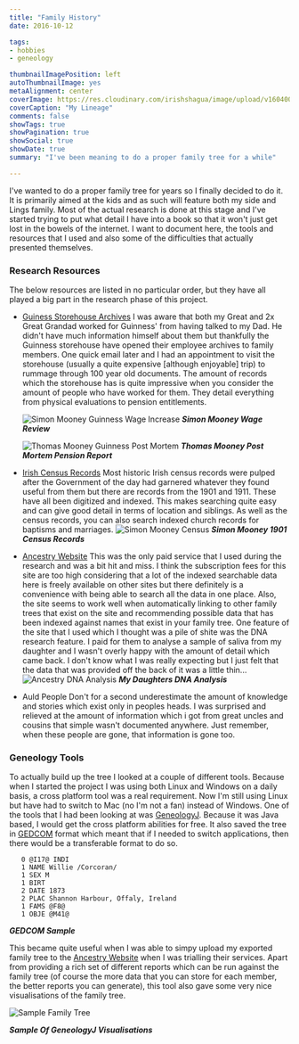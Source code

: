 ```yaml
---
title: "Family History"
date: 2016-10-12

tags:
- hobbies
- geneology

thumbnailImagePosition: left
autoThumbnailImage: yes
metaAlignment: center
coverImage: https://res.cloudinary.com/irishshagua/image/upload/v1604005462/blog/family-history/familyHistoryCensus_cjudvr.png
coverCaption: "My Lineage"
comments: false
showTags: true
showPagination: true
showSocial: true
showDate: true
summary: "I've been meaning to do a proper family tree for a while"

---
```


I've wanted to do a proper family tree for years so I finally decided to do it. It is primarily aimed at the kids and as such will feature both my side and Lings family. Most of the actual research is done at this stage and I've started trying to put what detail I have into a book so that it won't just get lost in the bowels of the internet. I want to document here, the tools and resources that I used and also some of the difficulties that actually presented themselves.

### Research Resources
The below resources are listed in no particular order, but they have all played a big part in the research phase of this project.

* [Guiness Storehouse Archives]
   I was aware that both my Great and 2x Great Grandad worked for Guinness' from having talked to my Dad. He didn't have much information himself about them but thankfully the Guinness storehouse have opened their employee archives to family members. One quick email later and I had an appointment to visit the storehouse (usually a quite expensive [although enjoyable] trip) to rummage through 100 year old documents. The amount of records which the storehouse has is quite impressive when you consider the amount of people who have worked for them. They detail everything from physical evaluations to pension entitlements.

   ![Simon Mooney Guinness Wage Increase]
   **_Simon Mooney Wage Review_**

   ![Thomas Mooney Guinness Post Mortem]
   **_Thomas Mooney Post Mortem Pension Report_**
* [Irish Census Records]
   Most historic Irish census records were pulped after the Government of the day had garnered whatever they found useful from them but there are records from the 1901 and 1911. These have all been digitized and indexed. This makes searching quite easy and can give good detail in terms of location and siblings. As well as the census records, you can also search indexed church records for baptisms and marriages.
   ![Simon Mooney Census]
   **_Simon Mooney 1901 Census Records_**
* [Ancestry Website]
   This was the only paid service that I used during the research and was a bit hit and miss. I think the subscription fees for this site are too high considering that a lot of the indexed searchable data here is freely available on other sites but there definitely is a convenience with being able to search all the data in one place. Also, the site seems to work well when automatically linking to other family trees that exist on the site and recommending possible data that has been indexed against names that exist in your family tree. One feature of the site that I used which I thought was a pile of shite was the DNA research feature. I paid for them to analyse a sample of saliva from my daughter and I wasn't overly happy with the amount of detail which came back. I don't know what I was really expecting but I just felt that the data that was provided off the back of it was a little thin...
   ![Ancestry DNA Analysis]
   **_My Daughters DNA Analysis_**
* Auld People
   Don't for a second underestimate the amount of knowledge and stories which exist only in peoples heads. I was surprised and relieved at the amount of information which i got from great uncles and cousins that simple wasn't documented anywhere. Just remember, when these people are gone, that information is gone too.

### Geneology Tools
To actually build up the tree I looked at a couple of different tools. Because when I started the project I was using both Linux and Windows on a daily basis, a cross platform tool was a real requirement. Now I'm still using Linux but have had to switch to Mac (no I'm not a fan) instead of Windows. One of the tools that I had been looking at was [GeneologyJ]. Because it was Java based, I would get the cross platform abilities for free. It also saved the tree in [GEDCOM] format which meant that if I needed to switch applications, then there would be a transferable format to do so.

```gedcom
   0 @I17@ INDI  
   1 NAME Willie /Corcoran/  
   1 SEX M  
   1 BIRT  
   2 DATE 1873  
   2 PLAC Shannon Harbour, Offaly, Ireland  
   1 FAMS @F8@  
   1 OBJE @M41@  
```
**_GEDCOM Sample_**

 This became quite useful when I was able to simpy upload my exported family tree to the [Ancestry Website] when I was trialling their services. Apart from providing a rich set of different reports which can be run against the family tree (of course the more data that you can store for each member, the better reports you can generate), this tool also gave some very nice visualisations of the family tree.

 ![Sample Family Tree]

 **_Sample Of GeneologyJ Visualisations_**


<!-- Web Links -->
[Guiness Storehouse Archives]: https://www.guinness-storehouse.com/en/archives/archives-catalogue
[Irish Census Records]: https://www.irishgenealogy.ie
[Ancestry Website]: http://www.ancestry.co.uk/
[GeneologyJ]: http://genj.sourceforge.net/
[GEDCOM]: https://en.wikipedia.org/wiki/GEDCOM

<!-- Images -->
[Simon Mooney Guinness Wage Increase]: https://res.cloudinary.com/irishshagua/image/upload/v1604005420/blog/family-history/simonMooneyWageIncreaseGuinness_cdgxn8.jpg
[Thomas Mooney Guinness Post Mortem]: https://res.cloudinary.com/irishshagua/image/upload/v1604005420/blog/family-history/thomasMooneyPostMortemReportGuinness_cre8wo.jpg
[Simon Mooney Census]: https://res.cloudinary.com/irishshagua/image/upload/v1604005420/blog/family-history/simonMooneyCensus_pmgc6a.png
[Ancestry DNA Analysis]: https://res.cloudinary.com/irishshagua/image/upload/v1604005420/blog/family-history/ancestryDnaAnalysis_ciepl3.png
[Sample Family Tree]: https://res.cloudinary.com/irishshagua/image/upload/v1604005420/blog/family-history/sampleFamilyTree_fui2wv.png